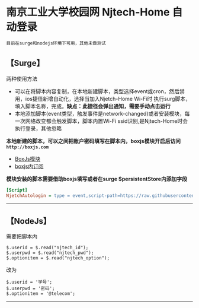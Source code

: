 # 南京工业大学校园网 Njtech-Home 自动登录
```ruby
目前在surge和nodejs环境下可用，其他未做测试
```

【Surge】
-----------------
两种使用方法
- 可以在将脚本内容复制，在本地新建脚本，类型选择event或cron，然后禁用，ios捷径新增自动化，选择当加入Njetch-Home Wi-Fi时 执行surg脚本，填入脚本名称，完成。**缺点：此捷径会弹出通知，需要手动点击运行**
- 本地添加脚本(event类型，触发事件是network-changed)或者安装模块，每一次网络改变都会触发脚本，脚本内置Wi-Fi ssid识别,是Njtech-Home时会执行登录，其他忽略

**本地新建的脚本，可以之间把账户密码填写在脚本内，boxjs模块开启后访问`http://boxjs.com`**

- [BoxJs模块](https://raw.githubusercontent.com/chavyleung/scripts/master/box/rewrite/boxjs.rewrite.surge.sgmodule)
- [boxjs内订阅](https://raw.githubusercontent.com/zqzess/rule_for_quantumultX/master/js/Mine/boxjs.json)


**模块安装的脚本需要借助boxjs填写或者在surge $persistentStore内添加字段**

```ini
[Script]
NjetchAutologin = type = event,script-path=https://raw.githubusercontent.com/zqzess/rule_for_quantumultX/master/js/Mine/NjtechAutoLogin/NjtechAutoLogin.js,event-name=network-changed,timeout=6
```
-----------------
【NodeJs】
---------
需要把脚本内
```
$.userid = $.read("njtech_id");
$.userpwd = $.read("njtech_pwd");
$.optionitem = $.read("njtech_option");
```
改为
```
$.userid = '学号';
$.userpwd = '密码';
$.optionitem = '@telecom';
```
---------